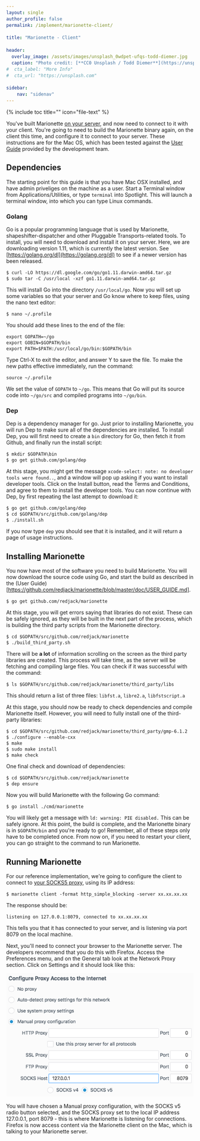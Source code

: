 ```yaml
---
layout: single
author_profile: false
permalink: /implement/marionette-client/

title: "Marionette - Client"

header:
  overlay_image: /assets/images/unsplash_0wdpet-ufqs-todd-diemer.jpg
  caption: "Photo credit: [**CC0 Unsplash / Todd Diemer**](https://unsplash.com/@todd_diemer)"
#  cta_label: "More Info"
#  cta_url: "https://unsplash.com"

sidebar:
    nav: "sidenav"
---
```


{% include toc title="" icon="file-text" %}

You've built Marionette [on your server](/implement/marionette-server), and now need to connect to it with your client. You're going to need to build the Marionette binary again, on the client this time, and configure it to connect to your server. These instructions are for the Mac OS, which has been tested against the [User Guide](https://github.com/redjack/marionette/blob/master/doc/USER_GUIDE.md) provided by the development team. 

## Dependencies

The starting point for this guide is that you have Mac OSX installed, and have admin priveliges on the machine as a user. Start a Terminal window from Applications/Utilities, or type ```terminal``` into Spotlight. This will launch a terminal window, into which you can type Linux commands.

### Golang

Go is a popular programming language that is used by Marionette, shapeshifter-dispatcher and other Pluggable Transports-related tools. To install, you will need to download and install it on your server. Here, we are downloading version 1.11, which is currently the latest version. See [https://golang.org/dl](https://golang.org/dl) to see if a newer version has been released.

~~~~~
$ curl -LO https://dl.google.com/go/go1.11.darwin-amd64.tar.gz
$ sudo tar -C /usr/local -xzf go1.11.darwin-amd64.tar.gz
~~~~~

This will install Go into the directory ```/usr/local/go```. Now you will set up some variables so that your server and Go know where to keep files, using the nano text editor:

~~~~~
$ nano ~/.profile
~~~~~

You should add these lines to the end of the file:

~~~~~
export GOPATH=~/go
export GOBIN=$GOPATH/bin
export PATH=$PATH:/usr/local/go/bin:$GOPATH/bin
~~~~~

Type Ctrl-X to exit the editor, and answer Y to save the file. To make the new paths effective immediately, run the command:

~~~~~
source ~/.profile
~~~~~

We set the value of ```GOPATH``` to ```~/go```. This means that Go will put its source code into ```~/go/src``` and compiled programs into ```~/go/bin```.


### Dep

Dep is a dependency manager for go. Just prior to installing Marionette, you will run Dep to make sure all of the dependencies are installed. To install Dep, you will first need to create a ```bin``` directory for Go, then fetch it from Github, and finally run the install script:

~~~~~
$ mkdir $GOPATH\bin
$ go get github.com/golang/dep
~~~~~

At this stage, you might get the message ```xcode-select: note: no developer tools were found..```, and a window will pop up asking if you want to install developer tools. Click on the Install button, read the Terms and Conditions, and agree to them to install the developer tools. You can now continue with Dep, by first repeating the last attempt to download it:

~~~~~
$ go get github.com/golang/dep
$ cd $GOPATH/src/github.com/golang/dep
$ ./install.sh
~~~~~

If you now type ```dep``` you should see that it is installed, and it will return a page of usage instructions.

## Installing Marionette

You now have most of the software you need to build Marionette. You will now download the source code using Go, and start the build as described in the (User Guide)[https://github.com/redjack/marionette/blob/master/doc/USER_GUIDE.md].

~~~~~
$ go get github.com/redjack/marionette
~~~~~

At this stage, you will get errors saying that libraries do not exist. These can be safely ignored, as they will be built in the next part of the process, which is building the third party scripts from the Marionette directory.

~~~~~
$ cd $GOPATH/src/github.com/redjack/marionette
$ ./build_third_party.sh
~~~~~

There will be **a lot** of information scrolling on the screen as the third party libraries are created. This process will take time, as the server will be fetching and compiling large files. You can check if it was successful with the command:

~~~~~
$ ls $GOPATH/src/github.com/redjack/marionette/third_party/libs
~~~~~

This should return a list of three files: ```libfst.a```, ```libre2.a```, ```libfstscript.a```

At this stage, you should now be ready to check dependencies and compile Marionette itself. However, you will need to fully install one of the third-party libraries:

~~~~~
$ cd $GOPATH/src/github.com/redjack/marionette/third_party/gmp-6.1.2
$ ./configure --enable-cxx
$ make
$ sudo make install
$ make check
~~~~~

One final check and download of dependencies:

~~~~~
$ cd $GOPATH/src/github.com/redjack/marionette
$ dep ensure
~~~~~

Now you will build Marionette with the following Go command:

~~~~~
$ go install ./cmd/marionette
~~~~~
You will likely get a message with ```ld: warning: PIE disabled.``` This can be safely ignore. At this point, 
the build is complete, and the  Marionette binary is in ```$GOPATH/bin``` and you're ready to go! Remember, all of these steps only have to be completed once. From now on, if you need to restart your client, you can go straight to the command to run Marionette.

## Running Marionette

For our reference implementation, we're going to configure the client to connect to [your SOCKS5 proxy](/implement/marionette-server), using its IP address:

~~~~~
$ marionette client -format http_simple_blocking -server xx.xx.xx.xx
~~~~~

The response should be:

~~~~
listening on 127.0.0.1:8079, connected to xx.xx.xx.xx
~~~~

This tells you that it has connected to your server, and is listening via port 8079 on the local machine.

Next, you'll need to connect your browser to the Marionette server. The developers recommend that you do this with Firefox. Access the Preferences menu, and on the General tab look at the Network Proxy section. Click on Settings and it should look like this:

<img src="/assets/images/firefoxproxy.png" alt="Firefox proxy settings for Marionette" />

You will have chosen a Manual proxy configuration, with the SOCKS v5 radio button selected, and the SOCKS proxy set to the local IP address 127.0.0.1, port 8079 - this is where Marionette is listening for connections. Firefox is now access content via the Marionette client on the Mac, which is talking to your Marionette server.





